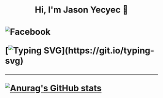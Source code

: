 
  <h1 align="center"> Hi, I'm Jason Yecyec 👋<h1/>
  
![Facebook](https://img.ssdhields.io/badge/Facebook-%231877F2.svg?style=for-the-badge&logo=Facebook&logoColor=white)
  
  
[![Typing SVG](https://readme-typing-svg.herokuapp.com?size=25&color=1A8FF7&center=true&width=1000&height=100&lines=Aspiring+to+be+a+Full-stack+developer;Nice+to+meet+you+...)](https://git.io/typing-svg)
  
 ---
[![Anurag's GitHub stats](https://github-readme-stats.vercel.app/api?username=Jasonyecyec&show_icons=true)](https://github.com/Jasonyecyec/github-readme-stats)
          
